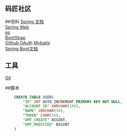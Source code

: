 ## 码匠社区

##资料
[Spring 文档](https://spring.io/guides)  
[Spring Web](https://spring.io/guides/gs/serving-web-content/)  
[es](https://elasticsearch.cn/explore)  
[BootStrap](https://v3.bootcss.com/)  
[Github OAuth](https://docs.github.com/cn/developers/apps/building-oauth-apps/creating-an-oauth-app)
[Mybatis](http://mybatis.org/spring-boot-starter/mybatis-spring-boot-autoconfigure/)  
[Spring Boot文档](https://docs.spring.io/spring-boot/docs/2.0.0.RC2/reference/htmlsingle/)  


## 工具
[Git](https://git-scm.com/downloads)  

##脚本
```sql
    CREATE TABLE USER(
        "ID" INT AUTO_INCREMENT PRIMARY KEY NOT NULL,
        "ACCOUNT_ID" VARCHAR(100),
        "NAME" VARCHAR(50),
        "TOKEN" CHAR(36),
        "GMT_CREATE" BIGINT,
        "GMT_MODIFIED" BIGINT
    )
    

```
